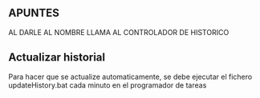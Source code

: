 ## APUNTES

AL DARLE AL NOMBRE LLAMA AL CONTROLADOR DE HISTORICO

## Actualizar historial
Para hacer que se actualize automaticamente, se debe ejecutar el fichero updateHistory.bat cada minuto en el programador de tareas